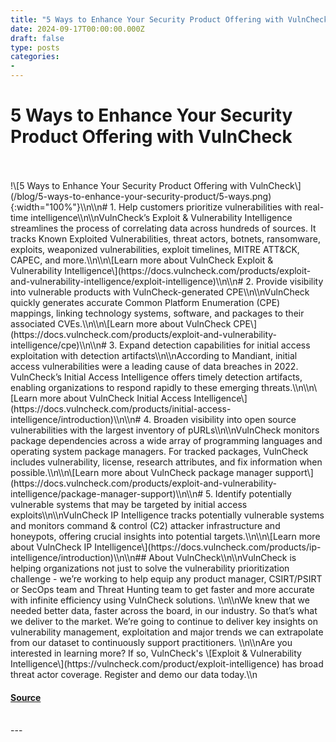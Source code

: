 ```yaml
---
title: "5 Ways to Enhance Your Security Product Offering with VulnCheck"
date: 2024-09-17T00:00:00.000Z
draft: false
type: posts
categories: 
- 
---
```

# 5 Ways to Enhance Your Security Product Offering with VulnCheck

<br/>

<br/>
!\[5 Ways to Enhance Your Security Product Offering with VulnCheck\](/blog/5-ways-to-enhance-your-security-product/5-ways.png){:width="100%"}\\n\\n# 1. Help customers prioritize vulnerabilities with real-time intelligence\\n\\nVulnCheck’s Exploit & Vulnerability Intelligence streamlines the process of correlating data across hundreds of sources. It tracks Known Exploited Vulnerabilities, threat actors, botnets, ransomware, exploits, weaponized vulnerabilities, exploit timelines, MITRE ATT&CK, CAPEC, and more.\\n\\n\[Learn more about VulnCheck Exploit & Vulnerability Intelligence\](https://docs.vulncheck.com/products/exploit-and-vulnerability-intelligence/exploit-intelligence)\\n\\n# 2. Provide visibility into vulnerable products with VulnCheck-generated CPE\\n\\nVulnCheck quickly generates accurate Common Platform Enumeration (CPE) mappings, linking technology systems, software, and packages to their associated CVEs.\\n\\n\[Learn more about VulnCheck CPE\](https://docs.vulncheck.com/products/exploit-and-vulnerability-intelligence/cpe)\\n\\n# 3. Expand detection capabilities for initial access exploitation with detection artifacts\\n\\nAccording to Mandiant, initial access vulnerabilities were a leading cause of data breaches in 2022. VulnCheck’s Initial Access Intelligence offers timely detection artifacts, enabling organizations to respond rapidly to these emerging threats.\\n\\n\[Learn more about VulnCheck Initial Access Intelligence\](https://docs.vulncheck.com/products/initial-access-intelligence/introduction)\\n\\n# 4. Broaden visibility into open source vulnerabilities with the largest inventory of pURLs\\n\\nVulnCheck monitors package dependencies across a wide array of programming languages and operating system package managers. For tracked packages, VulnCheck includes vulnerability, license, research attributes, and fix information when possible.\\n\\n\[Learn more about VulnCheck package manager support\](https://docs.vulncheck.com/products/exploit-and-vulnerability-intelligence/package-manager-support)\\n\\n# 5. Identify potentially vulnerable systems that may be targeted by initial access exploits\\n\\nVulnCheck IP Intelligence tracks potentially vulnerable systems and monitors command & control (C2) attacker infrastructure and honeypots, offering crucial insights into potential targets.\\n\\n\[Learn more about VulnCheck IP Intelligence\](https://docs.vulncheck.com/products/ip-intelligence/introduction)\\n\\n## About VulnCheck\\n\\nVulnCheck is helping organizations not just to solve the vulnerability prioritization challenge - we’re working to help equip any product manager, CSIRT/PSIRT or SecOps team and Threat Hunting team to get faster and more accurate with infinite efficiency using VulnCheck solutions. \\n\\nWe knew that we needed better data, faster across the board, in our industry. So that’s what we deliver to the market. We’re going to continue to deliver key insights on vulnerability management, exploitation and major trends we can extrapolate from our dataset to continuously support practitioners. \\n\\nAre you interested in learning more? If so, VulnCheck's \[Exploit & Vulnerability Intelligence\](https://vulncheck.com/product/exploit-intelligence) has broad threat actor coverage. Register and demo our data today.\\n

#### [Source](https://vulncheck.com/blog/5-ways-to-enhance-your-security-product)

<br/>
---
